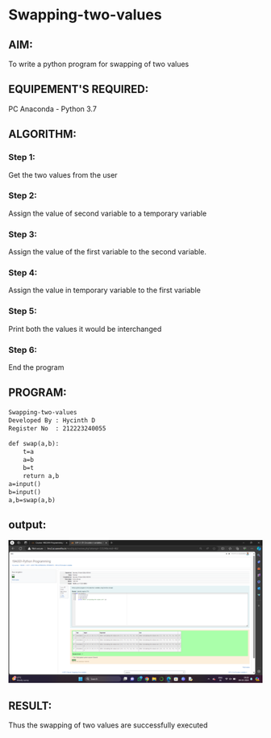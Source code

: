 # Swapping-two-values
## AIM:
To write a python program for swapping of two values
## EQUIPEMENT'S REQUIRED: 
PC
Anaconda - Python 3.7
## ALGORITHM: 
### Step 1:
Get the two values from the user
### Step 2: 
Assign the value of second variable to a temporary variable 
### Step 3: 
Assign the value of the first variable to the second variable.
### Step 4:  
Assign the value in temporary variable to the first variable
### Step 5: 
Print both the values it would be interchanged
### Step 6: 
End the program
## PROGRAM:
```
Swapping-two-values
Developed By : Hycinth D
Register No  : 212223240055
```
```
def swap(a,b):
    t=a
    a=b
    b=t
    return a,b
a=input()
b=input()
a,b=swap(a,b)
```

## output:

![alt text](<Screenshot (182).png>)


## RESULT:
Thus the swapping of two values are successfully executed



